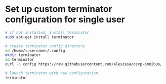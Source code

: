 # Set up custom terminator configuration for single user

```bash
# if not installed, install terminator
sudo apt-get install terminator

# create terminator config directory
cd /home/<username>/.config
mkdir terminator
cd terminator
curl -o config https://raw.githubusercontent.com/alexiasa/oscp-omnibus/master/terminator_config

# launch terminator with new configuration
terminator

```
